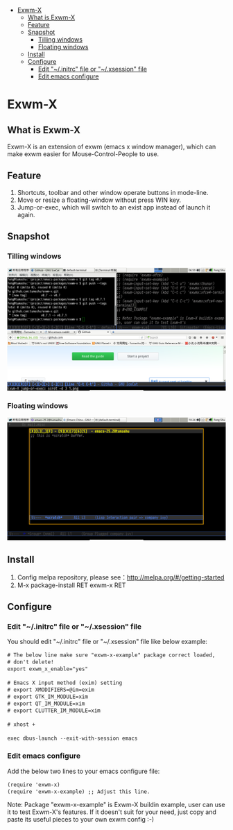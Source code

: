 - [Exwm-X](#exwm-x)
  - [What is Exwm-X](#what-is-exwm-x)
  - [Feature](#feature)
  - [Snapshot](#snapshot)
    - [Tilling windows](#tilling-windows)
    - [Floating windows](#floating-windows)
  - [Install](#install)
  - [Configure](#configure)
    - [Edit "~/.initrc" file or "~/.xsession" file](#edit-"~/.initrc"-file-or-"~/.xsession"-file)
    - [Edit emacs configure](#edit-emacs-configure)

# Exwm-X<a id="orgheadline10"></a>

## What is Exwm-X<a id="orgheadline1"></a>

Exwm-X is an extension of exwm (emacs x window manager), which can
make exwm easier for Mouse-Control-People to use.

## Feature<a id="orgheadline2"></a>

1.  Shortcuts, toolbar and other window operate buttons in mode-line.
2.  Move or resize a floating-window without press WIN key.
3.  Jump-or-exec, which will switch to an exist app instead of launch it again.

## Snapshot<a id="orgheadline5"></a>

### Tilling windows<a id="orgheadline3"></a>

![img](./snapshots/tilling-window.png)

### Floating windows<a id="orgheadline4"></a>

![img](./snapshots/floating-window.png)

## Install<a id="orgheadline6"></a>

1.  Config melpa repository, please see：<http://melpa.org/#/getting-started>
2.  M-x package-install RET exwm-x RET

## Configure<a id="orgheadline9"></a>

### Edit "~/.initrc" file or "~/.xsession" file<a id="orgheadline7"></a>

You should edit "~/.initrc" file or "~/.xsession" file like below example:

    # The below line make sure "exwm-x-example" package correct loaded,
    # don't delete!
    export exwm_x_enable="yes"

    # Emacs X input method (exim) setting
    # export XMODIFIERS=@im=exim
    # export GTK_IM_MODULE=xim
    # export QT_IM_MODULE=xim
    # export CLUTTER_IM_MODULE=xim

    # xhost +

    exec dbus-launch --exit-with-session emacs

### Edit emacs configure<a id="orgheadline8"></a>

Add the below two lines to your emacs configure file:

    (require 'exwm-x)
    (require 'exwm-x-example) ;; Adjust this line.

Note: Package "exwm-x-example" is Exwm-X buildin example, user can use it to test Exwm-X's
features. If it doesn't suit for your need, just copy and paste its useful pieces
to your own exwm config :-)
